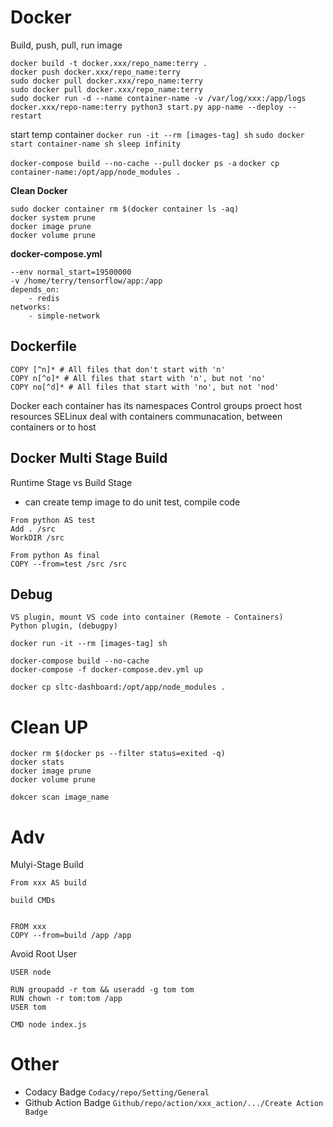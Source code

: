 
# Docker 

Build, push, pull, run image 
```
docker build -t docker.xxx/repo_name:terry . 
docker push docker.xxx/repo_name:terry 
sudo docker pull docker.xxx/repo_name:terry
sudo docker pull docker.xxx/repo_name:terry
sudo docker run -d --name container-name -v /var/log/xxx:/app/logs docker.xxx/repo-name:terry python3 start.py app-name --deploy --restart
```

start temp container
`docker run -it --rm [images-tag] sh`
`sudo docker start container-name sh sleep infinity`

`docker-compose build --no-cache --pull`
`docker ps -a`
`docker cp container-name:/opt/app/node_modules .`

**Clean Docker**
```
sudo docker container rm $(docker container ls -aq)
docker system prune
docker image prune
docker volume prune
```

**docker-compose.yml**
```
--env normal_start=19500000
-v /home/terry/tensorflow/app:/app
depends_on:
	- redis
networks:
	- simple-network
```

## Dockerfile
```
COPY [^n]* # All files that don't start with 'n'
COPY n[^o]* # All files that start with 'n', but not 'no' 
COPY no[^d]* # All files that start with 'no', but not 'nod'
```


Docker each container has its namespaces
Control groups proect host resources
SELinux  deal with containers communacation, between containers or to host

## Docker Multi Stage Build
Runtime Stage vs Build Stage

- can create temp image to do unit test, compile code
```
From python AS test
Add . /src
WorkDIR /src

From python As final
COPY --from=test /src /src
```

## Debug
	VS plugin, mount VS code into container (Remote - Containers)
	Python plugin, (debugpy)

```
docker run -it --rm [images-tag] sh

docker-compose build --no-cache
docker-compose -f docker-compose.dev.yml up

docker cp sltc-dashboard:/opt/app/node_modules .

```

# Clean UP
```
docker rm $(docker ps --filter status=exited -q)
docker stats
docker image prune
docker volume prune

dokcer scan image_name
```

# Adv
Mulyi-Stage Build
```
From xxx AS build

build CMDs


FROM xxx
COPY --from=build /app /app

```

Avoid Root User
```
USER node

RUN groupadd -r tom && useradd -g tom tom
RUN chown -r tom:tom /app
USER tom

CMD node index.js

```

# Other
- Codacy Badge `Codacy/repo/Setting/General`
- Github Action Badge `Github/repo/action/xxx_action/.../Create Action Badge`